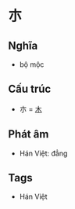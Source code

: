 # 朩

## Nghĩa

* bộ mộc

## Cấu trúc
* 朩 = [木](木.md)

## Phát âm

* Hán Việt: đẳng

## Tags
* Hán Việt

<script>window.HANZI_FIELD='朩';</script>
